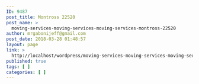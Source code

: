 ```yaml
---
ID: 9487
post_title: Montross 22520
post_name: >
  moving-services-moving-services-moving-services-montross-22520
author: mrgabonijeff@gmail.com
post_date: 2018-03-28 01:48:57
layout: page
link: >
  http://localhost/wordpress/moving-services-moving-services-moving-services-montross-22520/
published: true
tags: [ ]
categories: [ ]
---
```

